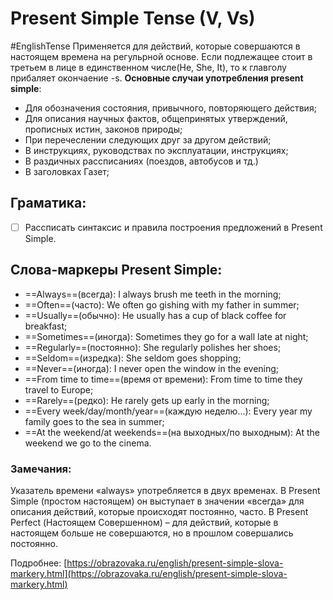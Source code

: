 # Present Simple Tense (V, Vs)
#EnglishTense
	Применяется для действий, которые совершаются в настоящем времена на регульрной основе. Если подлежащее стоит в третьем в лице в единственном числе(He, She, It), то к главголу прибаляет окончаение -s.
**Основные случаи употребления present simple**:
* Для обозначения состояния, привычного, повторяющего действия;
* Для описания научных фактов, общепринятых утверждений, прописных истин, законов природы;
* При перечеслении следующих друг за другом действий;
* В инструкциях, руководствах по эксплуатации, инструкциях;
* В раздичных рассписаниях (поездов, автобусов и тд.)
* В заголовках Газет;
## Граматика:
- [ ] Рассписать синтаксис и правила построения предложений в Present Simple.
## Слова-маркеры Present Simple:
* ==Always==(всегда): I always brush me teeth in the morning;
* ==Often==(часто): We often go gishing with my father in summer;
* ==Usually==(обычно): He usually has a cup of black coffee for breakfast;
* ==Sometimes==(иногда): Sometimes they go for a wall late at night;
* ==Regularly==(постоянно): She regularly polishes her shoes;
* ==Seldom==(изредка): She seldom goes shopping;
* ==Never==(иногда): I never open the window in the evening;
* ==From time to time==(время от времени): From time to time they travel to Europe;
* ==Rarely==(редко): He rarely gets up early in the morning;
* ==Every week/day/month/year==(каждую неделю...): Every year my family goes to the sea in summer;
* ==At the weekend/at weekends==(на выходных/по выходным): At the weekend we go to the cinema.

### Замечания:
Указатель времени «always» употребляется в двух временах. В Present Simple (простом настоящем) он выступает в значении «всегда» для описания действий, которые происходят постоянно, часто. В Present Perfect (Настоящем Совершенном) – для действий, которые в настоящем больше не совершаются, но в прошлом совершались постоянно.

Подробнее: [https://obrazovaka.ru/english/present-simple-slova-markery.html](https://obrazovaka.ru/english/present-simple-slova-markery.html)